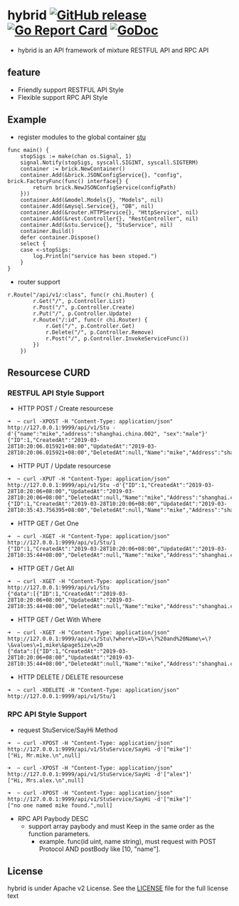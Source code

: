 # hybrid [![GitHub release](https://img.shields.io/github/release/researchlab/hybrid.svg)](https://github.com/researchlab/hybrid/releases) [![Go Report Card](https://goreportcard.com/badge/github.com/researchlab/hybrid)](https://goreportcard.com/report/github.com/researchlab/hybrid) [![GoDoc](https://img.shields.io/badge/godoc-reference-blue.svg)](http://godoc.org/github.com/researchlab/hybrid) 

- hybrid is an API framework of mixture RESTFUL API and RPC API 

## feature 
- Friendly support RESTFUL API Style
- Flexible support RPC API Style

## Example 

- register modules to the global container [stu](https://github.com/researchlab/hybrid/tree/master/examples/basic)

```
func main() {
	stopSigs := make(chan os.Signal, 1)
	signal.Notify(stopSigs, syscall.SIGINT, syscall.SIGTERM)
	container := brick.NewContainer()
	container.Add(&brick.JSONConfigService{}, "config", brick.FactoryFunc(func() interface{} {
		return brick.NewJSONConfigService(configPath)
	}))
	container.Add(&model.Models{}, "Models", nil)
	container.Add(&mysql.Service{}, "DB", nil)
	container.Add(&router.HTTPService{}, "HttpService", nil)
	container.Add(&rest.Controller{}, "RestController", nil)
	container.Add(&stu.Service{}, "StuService", nil)
	container.Build()
	defer container.Dispose()
	select {
	case <-stopSigs:
		log.Println("service has been stoped.")
	}
}
```

- router support 

```
r.Route("/api/v1/:class", func(r chi.Router) {
		r.Get("/", p.Controller.List)
		r.Post("/", p.Controller.Create)
		r.Put("/", p.Controller.Update)
		r.Route("/:id", func(r chi.Router) {
			r.Get("/", p.Controller.Get)
			r.Delete("/", p.Controller.Remove)
			r.Post("/", p.Controller.InvokeServiceFunc())
		})
	})
```

## Resourcese CURD 

### RESTFUL API Style Support 

- HTTP POST  / Create resourcese
```
➜  ~ curl -XPOST -H "Content-Type: application/json" http://127.0.0.1:9999/api/v1/Stu -d'{"name":"mike","address":"shanghai.china.002", "sex":"male"}'
{"ID":1,"CreatedAt":"2019-03-28T10:20:06.015921+08:00","UpdatedAt":"2019-03-28T10:20:06.015921+08:00","DeletedAt":null,"Name":"mike","Address":"shanghai.china.002","Sex":"male"} 
```

- HTTP PUT / Update resourcese
```
➜  ~ curl -XPUT -H "Content-Type: application/json" http://127.0.0.1:9999/api/v1/Stu -d'{"ID":1,"CreatedAt":"2019-03-28T10:20:06+08:00","UpdatedAt":"2019-03-28T10:20:06+08:00","DeletedAt":null,"Name":"mike","Address":"shanghai.china.001","Sex":"male"}'
{"ID":1,"CreatedAt":"2019-03-28T10:20:06+08:00","UpdatedAt":"2019-03-28T10:35:43.756395+08:00","DeletedAt":null,"Name":"mike","Address":"shanghai.china.001","Sex":"male"}
```

- HTTP GET / Get One 
```
➜  ~ curl -XGET -H "Content-Type: application/json" http://127.0.0.1:9999/api/v1/Stu/1
{"ID":1,"CreatedAt":"2019-03-28T10:20:06+08:00","UpdatedAt":"2019-03-28T10:35:44+08:00","DeletedAt":null,"Name":"mike","Address":"shanghai.china.001","Sex":"male"}
```

- HTTP GET / Get All
```
➜  ~ curl -XGET -H "Content-Type: application/json" http://127.0.0.1:9999/api/v1/Stu
{"data":[{"ID":1,"CreatedAt":"2019-03-28T10:20:06+08:00","UpdatedAt":"2019-03-28T10:35:44+08:00","DeletedAt":null,"Name":"mike","Address":"shanghai.china.001","Sex":"male"}],"page":0,"pageCount":1,"pageSize":10}
```

- HTTP GET / Get With Where 
```
➜  ~ curl -XGET -H "Content-Type: application/json" http://127.0.0.1:9999/api/v1/Stu\?where\=ID\=\?%20and%20Name\=\?\&values\=1,mike\&pageSize\=20
{"data":[{"ID":1,"CreatedAt":"2019-03-28T10:20:06+08:00","UpdatedAt":"2019-03-28T10:35:44+08:00","DeletedAt":null,"Name":"mike","Address":"shanghai.china.001","Sex":"male"}],"page":0,"pageCount":1,"pageSize":20}
```

- HTTP DELETE / DELETE resourcese
```
➜  ~ curl -XDELETE -H "Content-Type: application/json" http://127.0.0.1:9999/api/v1/Stu/1
```

### RPC API Style Support 

- request StuService/SayHi Method 
```
➜  ~ curl -XPOST -H "Content-Type: application/json" http://127.0.0.1:9999/api/v1/StuService/SayHi -d'["mike"]'
["Hi, Mr.mike.\n",null]

➜  ~ curl -XPOST -H "Content-Type: application/json" http://127.0.0.1:9999/api/v1/StuService/SayHi -d'["alex"]'
["Hi, Mrs.alex.\n",null]

➜  ~ curl -XPOST -H "Content-Type: application/json" http://127.0.0.1:9999/api/v1/StuService/SayHi -d'["mike"]'
["no one named mike found.",null]
```

- RPC API Paybody DESC 
  - support array paybody and must Keep in the same order as the function parameters.
	- example. func(id uint, name string), must request with POST Protocol AND postBody like [10, "name"].


## License

hybrid is under Apache v2 License. See the [LICENSE](https://github.com/henrylee2cn/teleport/raw/v5/LICENSE) file for the full license text

